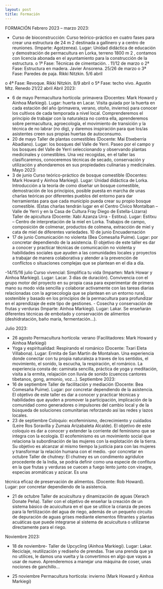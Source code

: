 ```yaml
---
layout: post
title: Formación
---
```


FORMACIÓN
Febrero 2023 – marzo 2023:
- Curso de bioconstrucción: Curso teórico-práctico en cuatro fases para crear una estructura de
24 m 2 destinada a gallinero y a centro de reuniones. (Imparte: Agotzenea). Lugar: Unidad
didáctica de educación y demostración de permacultura en Lorka, terreno 1800 m 2 , contamos
con licencia abonada en el ayuntamiento para la construcción de la estructura.
o 1ª Fase: Técnicas de cimentación. . 11/12 de marzo
o 2ª Fase: Estructura en madera. Javier Ansorena. 25/26 de marzo
o 3ª Fase: Paredes de paja. Rikki Nitzkin. 5/6 abril

o 4ª Fase: Revoque. Rikki Nitzkin. 8/9 abril
o 5ª Fase: techo vivo. Agustín Mtz. Renedo 21/22 abril
Abril 2023:
- 6 de mayo Permacultura hortícola: primavera (Docentes: Mark Howard y Ainhoa Markiegi).
Lugar: huerta en Lacar. Visita guiada por la huerta en cada estación del año (primavera,
verano, otoño, invierno) para conocer los cultivos de cada temporada a nivel local.
Comprenderemos el principio de trabajar con la naturaleza no contra ella, aprenderemos
sobre permacultura, agroecología, el movimiento de transición y la técnica de no labrar (no
dig), y daremos inspiración para que los/as asistentes creen sus propias huertas de
autoconsumo.
- 20 de mayo Taller de plantas comestibles (Docente: Mai Etxeberria Abadiano). Lugar: los
bosques del Valle de Yerri. Paseo por el campo y los bosques del Valle de Yerri seleccionando y
observando plantas medicinales y comestibles. Una vez recogidas, en el taller las
clasificaremos, conoceremos técnicas de secado, conservación y utilización y ahondaremos en
sus propiedades culinarias y medicinales.
Mayo 2023:
- 3 de junio Curso teórico-práctico de bosque comestible (Docentes: Mark Howard y Ainhoa
Markiegi). Lugar: Unidad didáctica de Lorka. Introducción a la teoría de como diseñar un
bosque comestible, demostración de los principios, posible puesta en marcha de unas charlas
teóricas por diferentes pueblos del entorno para dar herramientas para que cada municipio
pueda crear su propio bosque comestible. (Estas charlas tendrán lugar en el Centro Cívico
Montalban – Valle de Yerri y en la Casa de Cultura Fray Diego de Estella-Lizarra) Taller de
apicultura (Docente: Xabi Azanza Urra - Estitxu). Lugar: Estitxu – Centro de interpretación de la
miel en Lorka. Trabajos de campo, composición de colmenar, productos de colmena,
extracción de miel y cata de miel de diferentes variedades.
10 de junio Encuadernación
- 17 de junio Comunicación no violenta (Bea Comesaña Puime). Lugar: por concretar
dependiendo de la asistencia. El objetivo de este taller es dar a conocer y practicar técnicas de
comunicación no violenta y habilidades sociales que ayuden a las comunidades locales y
proyectos a trabajar de manera colaborativa y atender a la prevención de conflictos o
situaciones complejas que se plantean en el día a día.

-14/15/16 julio Curso vivencial: Simplifica tu vida (Imparten: Mark Howar y Ainhoa Markiegi).
Lugar: Lacar. 3 días de duración). Convivencia con el grupo motor del proyecto en su propia
casa para experimentar de primera mano su modo vida sencilla y colaborar activamente con
las tareas diarias relacionadas con la agroecología que se plantean en un entorno rural,
sostenible y basado en los principios de la permacultura para profundizar en el aprendizaje de
este tipo de gestiones. - Cosecha y conservación de frutas y verduras (Imparte: Ainhoa
Markiegi). Lugar: Lakar. Se enseñarán diferentes técnicas de embotado y conservación de
alimentos (deshidratación, baño maría, fermentación…).

Julio 2023:
- 26 agosto Permacultura hortícola: verano (Facilitadores: Mark Howard y Ainhoa Markiegi)
- Yoga y espiritualidad: Respirando el románico (Docente: Txari Eleta Villabona). Lugar: Ermita
de San Martín de Montalvan. Una experiencia donde conectar con tu propia naturaleza a
traves de los sentidos, el movimiento, el sonido, la escucha, la respiración, el románico. La
experiencia consta de: caminata sencilla, práctica de yoga y meditación, visita a la ermita,
relajación con lluvia de sonido (cuencos cantores tibetanos, gong, armonio, voz...).
Septiembre 2023:
- 16 de septiembre Taller de facilitación y mediación (Docente: Bea Comesaña Puime). Lugar:
por concretar dependiendo de la asistencia. El objetivo de este taller es dar a conocer y
practicar técnicas y habilidades que ayuden a promover la participación, implicación de la
comunidad como generadores o impulsores del cambio local y de la búsqueda de soluciones
comunitarias reforzando así las redes y lazos locales.
- 23 de septiembre Coloquio: ecofeminismo, decrecimiento y cuidados (Leire Ros Soravilla y
Zumaia Arizabaleta Alcalde). El objetivo de este coloquio es dar a conocer y extender la
corriente del feminismo que se integra con la ecología. El ecofeminismo es un movimiento
social que relaciona la subordinación de las mujeres con la explotación de la tierra. Su objetivo
es alcanzar al mismo tiempo la justicia para con las mujeres y transformar la relación humana
con el medio.
-por concretar en octubre Taller de chutney: El chutney es un condimento agridulce
procedente de la India, se podría definir como una especie de confitura en la que frutas y
verduras se cuecen a fuego lento junto con vinagre, especias aromáticas y azúcar. Es una

técnica eficaz de preservación de alimentos. (Docente: Rob Howard). Lugar: por concretar
dependiendo de la asistencia.

- 21 de octubre Taller de acuicultura y dinamización de aguas (Xerach Donate Peña). Taller
con el objetivo de enseñar la creación de un sistema básico de acuicultura en el que se utilice
la crianza de peces para la fertilización del agua de riego, además de un pequeño circuito de
depuración de aguas grises mediante elementos filtrantes y plantas acuáticas que puede
integrarse al sistema de acuicultura o utilizarse directamente para el riego.

Noviembre 2023:
- 18 de noviembre- Taller de Upcycling (Ainhoa Markiegi). Lugar: Lakar. Reciclaje, reutilización
y rediseño de prendas. Trae una prenda que ya no utilices, le damos una vuelta y la
convertimos en algo que vayas a usar de nuevo. Aprenderemos a manejar una máquina de
coser, unas nociones de ganchillo…

- 25 noviembre Permacultura hortícola: invierno (Mark Howard y Ainhoa Markiegi)
